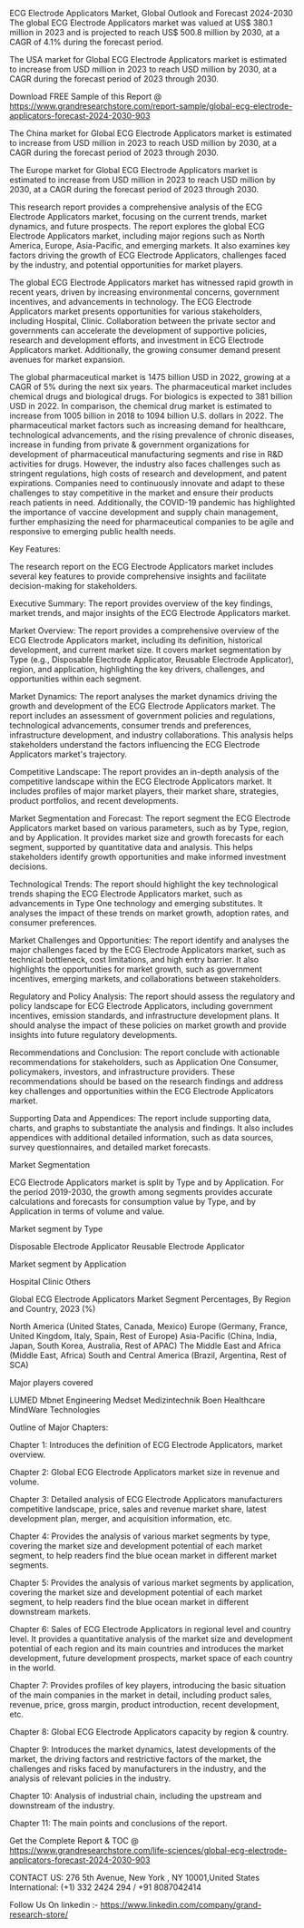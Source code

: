 ECG Electrode Applicators Market, Global Outlook and Forecast 2024-2030
The global ECG Electrode Applicators market was valued at US$ 380.1 million in 2023 and is projected to reach US$ 500.8 million by 2030, at a CAGR of 4.1% during the forecast period.

The USA market for Global ECG Electrode Applicators market is estimated to increase from USD million in 2023 to reach USD million by 2030, at a CAGR during the forecast period of 2023 through 2030.

Download FREE Sample of this Report @ https://www.grandresearchstore.com/report-sample/global-ecg-electrode-applicators-forecast-2024-2030-903

The China market for Global ECG Electrode Applicators market is estimated to increase from USD million in 2023 to reach USD million by 2030, at a CAGR during the forecast period of 2023 through 2030.

The Europe market for Global ECG Electrode Applicators market is estimated to increase from USD million in 2023 to reach USD million by 2030, at a CAGR during the forecast period of 2023 through 2030.

This research report provides a comprehensive analysis of the ECG Electrode Applicators market, focusing on the current trends, market dynamics, and future prospects. The report explores the global ECG Electrode Applicators market, including major regions such as North America, Europe, Asia-Pacific, and emerging markets. It also examines key factors driving the growth of ECG Electrode Applicators, challenges faced by the industry, and potential opportunities for market players.

The global ECG Electrode Applicators market has witnessed rapid growth in recent years, driven by increasing environmental concerns, government incentives, and advancements in technology. The ECG Electrode Applicators market presents opportunities for various stakeholders, including Hospital, Clinic. Collaboration between the private sector and governments can accelerate the development of supportive policies, research and development efforts, and investment in ECG Electrode Applicators market. Additionally, the growing consumer demand present avenues for market expansion.

The global pharmaceutical market is 1475 billion USD in 2022, growing at a CAGR of 5% during the next six years. The pharmaceutical market includes chemical drugs and biological drugs. For biologics is expected to 381 billion USD in 2022. In comparison, the chemical drug market is estimated to increase from 1005 billion in 2018 to 1094 billion U.S. dollars in 2022. The pharmaceutical market factors such as increasing demand for healthcare, technological advancements, and the rising prevalence of chronic diseases, increase in funding from private & government organizations for development of pharmaceutical manufacturing segments and rise in R&D activities for drugs. However, the industry also faces challenges such as stringent regulations, high costs of research and development, and patent expirations. Companies need to continuously innovate and adapt to these challenges to stay competitive in the market and ensure their products reach patients in need. Additionally, the COVID-19 pandemic has highlighted the importance of vaccine development and supply chain management, further emphasizing the need for pharmaceutical companies to be agile and responsive to emerging public health needs.

Key Features:

The research report on the ECG Electrode Applicators market includes several key features to provide comprehensive insights and facilitate decision-making for stakeholders.

Executive Summary: The report provides overview of the key findings, market trends, and major insights of the ECG Electrode Applicators market.

Market Overview: The report provides a comprehensive overview of the ECG Electrode Applicators market, including its definition, historical development, and current market size. It covers market segmentation by Type (e.g., Disposable Electrode Applicator, Reusable Electrode Applicator), region, and application, highlighting the key drivers, challenges, and opportunities within each segment.

Market Dynamics: The report analyses the market dynamics driving the growth and development of the ECG Electrode Applicators market. The report includes an assessment of government policies and regulations, technological advancements, consumer trends and preferences, infrastructure development, and industry collaborations. This analysis helps stakeholders understand the factors influencing the ECG Electrode Applicators market's trajectory.

Competitive Landscape: The report provides an in-depth analysis of the competitive landscape within the ECG Electrode Applicators market. It includes profiles of major market players, their market share, strategies, product portfolios, and recent developments.

Market Segmentation and Forecast: The report segment the ECG Electrode Applicators market based on various parameters, such as by Type, region, and by Application. It provides market size and growth forecasts for each segment, supported by quantitative data and analysis. This helps stakeholders identify growth opportunities and make informed investment decisions.

Technological Trends: The report should highlight the key technological trends shaping the ECG Electrode Applicators market, such as advancements in Type One technology and emerging substitutes. It analyses the impact of these trends on market growth, adoption rates, and consumer preferences.

Market Challenges and Opportunities: The report identify and analyses the major challenges faced by the ECG Electrode Applicators market, such as technical bottleneck, cost limitations, and high entry barrier. It also highlights the opportunities for market growth, such as government incentives, emerging markets, and collaborations between stakeholders.

Regulatory and Policy Analysis: The report should assess the regulatory and policy landscape for ECG Electrode Applicators, including government incentives, emission standards, and infrastructure development plans. It should analyse the impact of these policies on market growth and provide insights into future regulatory developments.

Recommendations and Conclusion: The report conclude with actionable recommendations for stakeholders, such as Application One Consumer, policymakers, investors, and infrastructure providers. These recommendations should be based on the research findings and address key challenges and opportunities within the ECG Electrode Applicators market.

Supporting Data and Appendices: The report include supporting data, charts, and graphs to substantiate the analysis and findings. It also includes appendices with additional detailed information, such as data sources, survey questionnaires, and detailed market forecasts.

Market Segmentation

ECG Electrode Applicators market is split by Type and by Application. For the period 2019-2030, the growth among segments provides accurate calculations and forecasts for consumption value by Type, and by Application in terms of volume and value.

Market segment by Type

Disposable Electrode Applicator
Reusable Electrode Applicator

Market segment by Application

Hospital
Clinic
Others

Global ECG Electrode Applicators Market Segment Percentages, By Region and Country, 2023 (%)

North America (United States, Canada, Mexico)
Europe (Germany, France, United Kingdom, Italy, Spain, Rest of Europe)
Asia-Pacific (China, India, Japan, South Korea, Australia, Rest of APAC)
The Middle East and Africa (Middle East, Africa)
South and Central America (Brazil, Argentina, Rest of SCA)

Major players covered

LUMED
Mbnet Engineering
Medset Medizintechnik
Boen Healthcare
MindWare Technologies

Outline of Major Chapters:

Chapter 1: Introduces the definition of ECG Electrode Applicators, market overview.

Chapter 2: Global ECG Electrode Applicators market size in revenue and volume.

Chapter 3: Detailed analysis of ECG Electrode Applicators manufacturers competitive landscape, price, sales and revenue market share, latest development plan, merger, and acquisition information, etc.

Chapter 4: Provides the analysis of various market segments by type, covering the market size and development potential of each market segment, to help readers find the blue ocean market in different market segments.

Chapter 5: Provides the analysis of various market segments by application, covering the market size and development potential of each market segment, to help readers find the blue ocean market in different downstream markets.

Chapter 6: Sales of ECG Electrode Applicators in regional level and country level. It provides a quantitative analysis of the market size and development potential of each region and its main countries and introduces the market development, future development prospects, market space of each country in the world.

Chapter 7: Provides profiles of key players, introducing the basic situation of the main companies in the market in detail, including product sales, revenue, price, gross margin, product introduction, recent development, etc.

Chapter 8: Global ECG Electrode Applicators capacity by region & country.

Chapter 9: Introduces the market dynamics, latest developments of the market, the driving factors and restrictive factors of the market, the challenges and risks faced by manufacturers in the industry, and the analysis of relevant policies in the industry.

Chapter 10: Analysis of industrial chain, including the upstream and downstream of the industry.

Chapter 11: The main points and conclusions of the report.

Get the Complete Report & TOC @ https://www.grandresearchstore.com/life-sciences/global-ecg-electrode-applicators-forecast-2024-2030-903

CONTACT US:
276 5th Avenue, New York , NY 10001,United States
International: (+1) 332 2424 294 / +91 8087042414

Follow Us On linkedin :- https://www.linkedin.com/company/grand-research-store/
